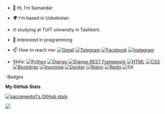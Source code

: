 - 👋 Hi, I’m Samandar
- 🌍 I'm based in Uzbekistan
- 🤓 studying at TUIT university in Tashkent
- 👀 interested in programming
- 📫 How to reach me:
<a href="mailto:asamandar235@gmail.com">![Gmail](https://img.shields.io/badge/Gmail-D14836?style=for-the-badge&logo=gmail&logoColor=white)</a> 
<a href="https://t.me/sacramento12">![Telegram](https://img.shields.io/badge/Telegram-2CA5E0?style=for-the-badge&logo=telegram&logoColor=white)</a>
<a href="https://www.facebook.com/samandar.abdusattorov.925">![Facebook](https://img.shields.io/badge/Facebook-1877F2?style=for-the-badge&logo=facebook&logoColor=white)</a>
<a href="https://www.instagram.com/sacramento.12/" target="_blank"> <img src="https://img.shields.io/badge/Instagram-E4405F?style=for-the-badge&logo=instagram&logoColor=white" alt="Instagram"></a>



- Skills:
[![Python](https://img.shields.io/badge/python-3776AB?style=for-the-badge&logo=python&logoColor=white)](https://www.python.org/)
[![Django](https://img.shields.io/badge/django-092E20?style=for-the-badge&logo=django&logoColor=white)](https://www.djangoproject.com/)
[![Django REST Framework](https://img.shields.io/badge/django_rest_framework-092E20?style=for-the-badge&logo=django&logoColor=white)](https://www.django-rest-framework.org/)
[![HTML](https://img.shields.io/badge/HTML-%23E34F26?style=for-the-badge&logo=html5&logoColor=white)](https://developer.mozilla.org/en-US/docs/Web/HTML)
[![CSS](https://img.shields.io/badge/CSS-%231572B6?style=for-the-badge&logo=css3&logoColor=white)](https://developer.mozilla.org/en-US/docs/Web/CSS)
[![Bootstrap](https://img.shields.io/badge/bootstrap-563D7C?style=for-the-badge&logo=bootstrap&logoColor=white)](https://getbootstrap.com/)
[![Insomnia](https://img.shields.io/badge/insomnia-5849BE?style=for-the-badge&logo=insomnia&logoColor=white)](https://insomnia.rest/)
[![Docker](https://img.shields.io/badge/docker-2496ED?style=for-the-badge&logo=docker&logoColor=white)](https://www.docker.com/)
[![Nginx](https://img.shields.io/badge/nginx-009639?style=for-the-badge&logo=nginx&logoColor=white)](https://nginx.org/en/)
[![Redis](https://img.shields.io/badge/redis-DC382D?style=for-the-badge&logo=redis&logoColor=white)](https://redis.io/)
![Git](https://img.shields.io/badge/git-%23F05033.svg?style=for-the-badge&logo=git&logoColor=white)


-Badges

<b>My GitHub Stats</b>

<a href="http://www.github.com/sacramento1"><img src="https://github-readme-stats.vercel.app/api?username=sacramento1&show_icons=true&hide=&count_private=true&title_color=0891b2&text_color=ffffff&icon_color=0891b2&bg_color=1c1917&hide_border=true&show_icons=true" alt="sacramento1's GitHub stats" /></a>

<a href="http://www.github.com/sacramento1"><img src="https://github-readme-streak-stats.herokuapp.com/?user=sacramento1&stroke=ffffff&background=1c1917&ring=0891b2&fire=0891b2&currStreakNum=ffffff&currStreakLabel=0891b2&sideNums=ffffff&sideLabels=ffffff&dates=ffffff&hide_border=true" /></a>
